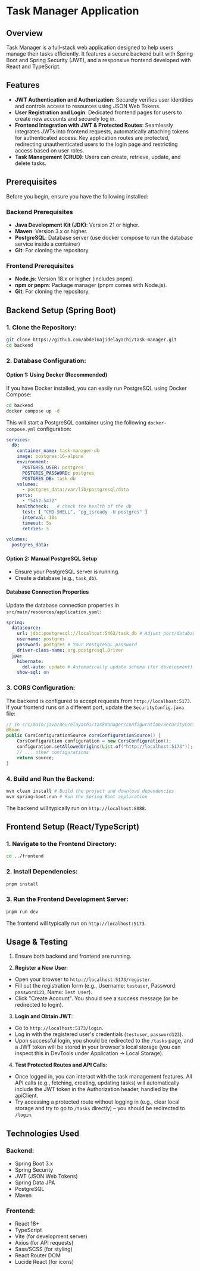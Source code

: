 # Task Manager Application

## Overview
Task Manager is a full-stack web application designed to help users manage their tasks efficiently. It features a secure backend built with Spring Boot and Spring Security (JWT), and a responsive frontend developed with React and TypeScript.

## Features
- **JWT Authentication and Authorization**: Securely verifies user identities and controls access to resources using JSON Web Tokens.
- **User Registration and Login**: Dedicated frontend pages for users to create new accounts and securely log in.
- **Frontend Integration with JWT & Protected Routes**: Seamlessly integrates JWTs into frontend requests, automatically attaching tokens for authenticated access. Key application routes are protected, redirecting unauthenticated users to the login page and restricting access based on user roles.
- **Task Management (CRUD)**: Users can create, retrieve, update, and delete tasks.

## Prerequisites
Before you begin, ensure you have the following installed:

### Backend Prerequisites
- **Java Development Kit (JDK)**: Version 21 or higher.
- **Maven**: Version 3.x or higher.
- **PostgreSQL**: Database server (use docker compose to run the database service inside a container)
- **Git**: For cloning the repository.

### Frontend Prerequisites
- **Node.js**: Version 18.x or higher (includes pnpm).
- **npm or pnpm**: Package manager (pnpm comes with Node.js).
- **Git**: For cloning the repository.

## Backend Setup (Spring Boot)

### 1. Clone the Repository:
```bash
git clone https://github.com/abdelmajidelayachi/task-manager.git
cd backend
```

### 2. Database Configuration:

#### Option 1: Using Docker (Recommended)
If you have Docker installed, you can easily run PostgreSQL using Docker Compose:

```bash
cd backend
docker compose up -d
```

This will start a PostgreSQL container using the following `docker-compose.yml` configuration:

```yaml
services:
  db:
    container_name: task-manager-db
    image: postgres:16-alpine
    environment:
      POSTGRES_USER: postgres
      POSTGRES_PASSWORD: postgres
      POSTGRES_DB: task_db
    volumes:
      - postgres_data:/var/lib/postgresql/data
    ports:
      - "5462:5432"
    healthcheck:   # check the health of the db
      test: [ "CMD-SHELL", "pg_isready -U postgres" ]
      interval: 10s
      timeout: 5s
      retries: 5

volumes:
  postgres_data:
```

#### Option 2: Manual PostgreSQL Setup
- Ensure your PostgreSQL server is running.
- Create a database (e.g., `task_db`).

#### Database Connection Properties
Update the database connection properties in `src/main/resources/application.yaml`:

```yaml
spring:
  datasource:
    url: jdbc:postgresql://localhost:5462/task_db # Adjust port/database name if needed
    username: postgres
    password: postgres # Your PostgreSQL password
    driver-class-name: org.postgresql.Driver
  jpa:
    hibernate:
      ddl-auto: update # Automatically update schema (for development)
    show-sql: on
```

### 3. CORS Configuration:
The backend is configured to accept requests from `http://localhost:5173`. If your frontend runs on a different port, update the `SecurityConfig.java` file:

```java
// In src/main/java/dev/elayachi/taskmanager/configuration/SecurityConfig.java
@Bean
public CorsConfigurationSource corsConfigurationSource() {
    CorsConfiguration configuration = new CorsConfiguration();
    configuration.setAllowedOrigins(List.of("http://localhost:5173")); // <--- Update this if your frontend port changes
    // ... other configurations
    return source;
}
```

### 4. Build and Run the Backend:
```bash
mvn clean install # Build the project and download dependencies
mvn spring-boot:run # Run the Spring Boot application
```

The backend will typically run on `http://localhost:8088`.

## Frontend Setup (React/TypeScript)

### 1. Navigate to the Frontend Directory:
```bash
cd ../frontend
```

### 2. Install Dependencies:
```bash
pnpm install
```

### 3. Run the Frontend Development Server:
```bash
pnpm run dev
```

The frontend will typically run on `http://localhost:5173`.

## Usage & Testing

1. Ensure both backend and frontend are running.

2. **Register a New User**:
  - Open your browser to `http://localhost:5173/register`.
  - Fill out the registration form (e.g., Username: `testuser`, Password: `password123`, Name: `Test User`).
  - Click "Create Account". You should see a success message (or be redirected to login).

3. **Login and Obtain JWT**:
  - Go to `http://localhost:5173/login`.
  - Log in with the registered user's credentials (`testuser`, `password123`).
  - Upon successful login, you should be redirected to the `/tasks` page, and a JWT token will be stored in your browser's local storage (you can inspect this in DevTools under Application -> Local Storage).

4. **Test Protected Routes and API Calls**:
  - Once logged in, you can interact with the task management features. All API calls (e.g., fetching, creating, updating tasks) will automatically include the JWT token in the Authorization header, handled by the apiClient.
  - Try accessing a protected route without logging in (e.g., clear local storage and try to go to `/tasks` directly) – you should be redirected to `/login`.

## Technologies Used

### Backend:
- Spring Boot 3.x
- Spring Security
- JWT (JSON Web Tokens)
- Spring Data JPA
- PostgreSQL
- Maven

### Frontend:
- React 18+
- TypeScript
- Vite (for development server)
- Axios (for API requests)
- Sass/SCSS (for styling)
- React Router DOM
- Lucide React (for icons)
